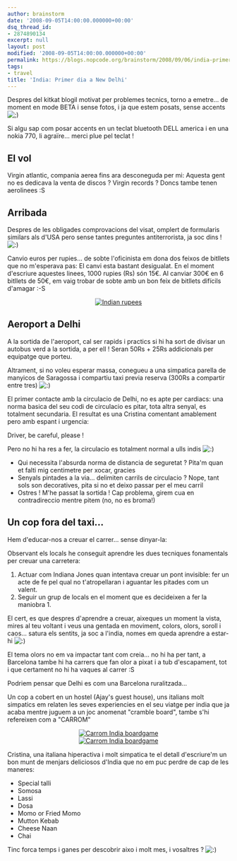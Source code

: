 ```yaml
---
author: brainstorm
date: '2008-09-05T14:00:00.000000+00:00'
dsq_thread_id:
- 2874890134
excerpt: null
layout: post
modified: '2008-09-05T14:00:00.000000+00:00'
permalink: https://blogs.nopcode.org/brainstorm/2008/09/06/india-primer-dia-a-new-delhi/
tags:
- travel
title: 'India: Primer dia a New Delhi'
---
```


Despres del kitkat blogil motivat per problemes tecnics, torno a emetre... de moment en mode BETA i sense fotos, i ja que estem posats, sense accents <img src="http://blogs.nopcode.org/brainstorm/wp-includes/images/smilies/icon_wink.gif" alt=";)" class="wp-smiley" /> 

Si algu sap com posar accents en un teclat bluetooth DELL america i en una nokia 770, li agraïre... merci plue pel teclat !

## El vol

Virgin atlantic, compania aerea fins ara desconeguda per mi: Aquesta gent no es dedicava la venta de discos ? Virgin records ? Doncs tambe tenen aerolinees :S

<!--more-->

## Arribada

Despres de les obligades comprovacions del visat, omplert de formularis similars als d'USA pero sense tantes preguntes antiterrorista, ja soc dins ! <img src="http://blogs.nopcode.org/brainstorm/wp-includes/images/smilies/icon_smile.gif" alt=":)" class="wp-smiley" /> 

Canvio euros per rupies... de sobte l'oficinista em dona dos feixos de bitllets que no m'esperava pas: El canvi esta bastant desigualat. En el moment d'escriure aquestes linees, 1000 rupies (Rs) són 15€. Al canviar 300€ en 6 bitllets de 50€, em vaig trobar de sobte amb un bon feix de bitllets difícils d'amagar :-S

<div class='flickr_photo'>
  <center>
    <a href="http://www.flickr.com/photos/rvalls/3897256637/" title="Indian rupees" target="_blank" class="flickr-image aligncenter"><img src="http://farm3.static.flickr.com/2534/3897256637_40b648d832_m.jpg" alt="Indian rupees" class="" /></a>
  </center>
</div>

<!--more-->

## Aeroport a Delhi

A la sortida de l'aeroport, cal ser rapids i practics si hi ha sort de divisar un autobus verd a la sortida, a per ell ! Seran 50Rs + 25Rs addicionals per equipatge que porteu.

Altrament, si no voleu esperar massa, conegueu a una simpatica parella de manyicos de Saragossa i compartiu taxi previa reserva (300Rs a compartir entre tres) <img src="http://blogs.nopcode.org/brainstorm/wp-includes/images/smilies/icon_smile.gif" alt=":)" class="wp-smiley" /> 

El primer contacte amb la circulacio de Delhi, no es apte per cardiacs: una norma basica del seu codi de circulacio es pitar, tota altra senyal, es totalment secundaria. El resultat es una Cristina comentant amablement pero amb espant i urgencia:

<quote>Driver, be careful, please !</quote>

Pero no hi ha res a fer, la circulacio es totalment normal a ulls indis <img src="http://blogs.nopcode.org/brainstorm/wp-includes/images/smilies/icon_smile.gif" alt=":)" class="wp-smiley" /> 

*   Qui necessita l'absurda norma de distancia de seguretat ? Pita'm quan et falti mig centimetre per xocar, gracies
*   Senyals pintades a la via... delimiten carrils de circulacio ? Nope, tant sols son decoratives, pita si no et deixo passar per el meu carril
*   Ostres ! M'he passat la sortida ! Cap problema, girem cua en contradireccio mentre pitem (no, no es broma!)

## Un cop fora del taxi...

Hem d'educar-nos a creuar el carrer... sense dinyar-la:

Observant els locals he conseguit aprendre les dues tecniques fonamentals per creuar una carretera:

1.  Actuar com Indiana Jones quan intentava creuar un pont invisible: fer un acte de fe pel qual no t'atropellaran i aguantar les pitades com un valent.
2.  Seguir un grup de locals en el moment que es decideixen a fer la maniobra 1.

El cert, es que despres d'aprendre a creuar, aixeques un moment la vista, mires al teu voltant i veus una gentada en moviment, colors, olors, soroll i caos... satura els sentits, ja soc a l'india, nomes em queda aprendre a estar-hi <img src="http://blogs.nopcode.org/brainstorm/wp-includes/images/smilies/icon_smile.gif" alt=":)" class="wp-smiley" /> 

El tema olors no em va impactar tant com creia... no hi ha per tant, a Barcelona tambe hi ha carrers que fan olor a pixat i a tub d'escapament, tot i que certament no hi ha vaques al carrer :S 

Podriem pensar que Delhi es com una Barcelona ruralitzada...

Un cop a cobert en un hostel (Ajay's guest house), uns italians molt simpatics em relaten les seves experiencies en el seu viatge per india que ja acaba mentre juguem a un joc anomenat "cramble board", tambe s'hi refereixen com a "CARROM"

<div class='flickr_photo'>
  <center>
    <a href="http://www.flickr.com/photos/rvalls/2904400174/" title="Carrom India boardgame" target="_blank" class="flickr-image aligncenter"><img src="http://farm4.static.flickr.com/3295/2904400174_470692962f_m.jpg" alt="Carrom India boardgame" class="" /></a>
  </center>
</div>

<div class='flickr_photo'>
  <center>
    <a href="http://www.flickr.com/photos/rvalls/2903553439/" title="Carrom India boardgame" target="_blank" class="flickr-image aligncenter"><img src="http://farm4.static.flickr.com/3099/2903553439_c0d5d4e906_m.jpg" alt="Carrom India boardgame" class="" /></a>
  </center>
</div>

Cristina, una italiana hiperactiva i molt simpatica te el detall d'escriure'm un bon munt de menjars deliciosos d'India que no em puc perdre de cap de les maneres:

*   Special talli
*   Somosa
*   Lassi
*   Dosa
*   Momo or Fried Momo
*   Mutton Kebab
*   Cheese Naan
*   Chai

Tinc forca temps i ganes per descobrir aixo i molt mes, i vosaltres ? <img src="http://blogs.nopcode.org/brainstorm/wp-includes/images/smilies/icon_smile.gif" alt=":)" class="wp-smiley" />